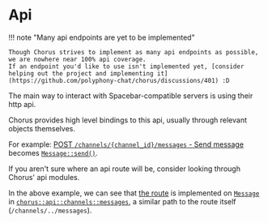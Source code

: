 # Api

!!! note "Many api endpoints are yet to be implemented"
    
    Though Chorus strives to implement as many api endpoints as possible, we are nowhere near 100% api coverage.
    If an endpoint you'd like to use isn't implemented yet, [consider helping out the project and implementing it](https://github.com/polyphony-chat/chorus/discussions/401) :D

The main way to interact with Spacebar-compatible servers is using their http api.

Chorus provides high level bindings to this api, usually through relevant objects themselves.

For example: [POST `/channels/{channel_id}/messages` - Send message](https://docs.discord.sex/resources/message#create-message) becomes [`Message::send()`](https://docs.rs/chorus/latest/chorus/types/struct.Message.html#method.send).

If you aren't sure where an api route will be, consider looking through Chorus' api modules.

In the above example, we can see that [the route](https://docs.rs/chorus/latest/src/chorus/api/channels/messages.rs.html#20) is implemented on [`Message`](https://docs.rs/chorus/latest/chorus/types/struct.Message.html) in [`chorus::api::channels::messages`](https://docs.rs/chorus/latest/chorus/api/channels/messages/index.html), a similar path to the route itself (`/channels/../messages`). 
